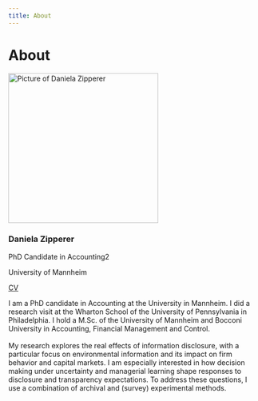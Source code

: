 ```yaml
---
title: About 
---
```

# **About** 

<!-- Webpage -->
<section id="about-sec" class="wg-about-biography">
    <div class="about-grid">
    <div class="about-img text-center">
        <img src="../about/Picture.jpg" alt="Picture of Daniela Zipperer" class="img-responsive img-circle" style="width: 300px; height: auto;">
        <h3 id="about-head">Daniela Zipperer</h3>
        <p class="headline">PhD Candidate in Accounting2</p>
        <p class="headline">University of Mannheim</p>
        <p>
        <a href="mailto:daniela.zipperer@uni-mannheim.de" target="_blank"><i class="fas fa-envelope"></i></a>
        <a href="https://www.linkedin.com/in/danielazipperer/" target="_blank"><i class="fab fa-linkedin"></i></a>
        <a href="./CV.pdf" class="cv-link" target="_blank">CV</a>  
        </p>
    </div>
    <div class="about-info">
        <p>I am a PhD candidate in Accounting at the University in Mannheim. I did a research visit at the Wharton School of the University of Pennsylvania in Philadelphia. I hold a M.Sc. of the University of Mannheim and Bocconi University in Accounting, Financial Management and Control.<br> <br>
        My research explores the real effects of information disclosure, with a particular focus on environmental information and its impact on firm behavior and capital markets. I am especially interested in how decision making under uncertainty and managerial learning shape responses to disclosure and transparency expectations. To address these questions, I use a combination of archival and (survey) experimental methods.</p>
    </div>
    </div>
</section>


<!-- Include Font Awesome for icons -->
<link rel="stylesheet" href="https://cdnjs.cloudflare.com/ajax/libs/font-awesome/5.15.4/css/all.min.css">
